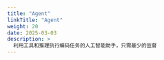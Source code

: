 ```yaml
---
title: "Agent"
linkTitle: "Agent"
weight: 20
date: 2025-03-03
description: >
  利用工具和推理执行编码任务的人工智能助手，只需最少的监督
---
```



